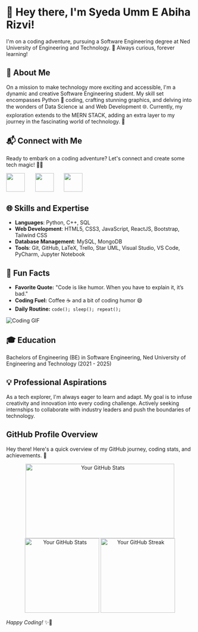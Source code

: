 <!---
- Greetings!
- This is Syeda Umm E Abiha Rizvi. I am currently pursuing Software Engineering from Ned University of Engineering and Technology. I am a dedicated individual who always keens to learn something new. As yet, I am practicing on Python, C++, DataScience and Web Development. My interest lies in the domains of Software Development and Artificial Intelligence, and currently I am exploring MERN STACK Web and Machine Learning. 


- How to reach me?
- <br>
[<img src="https://cdn3.iconfinder.com/data/icons/2018-social-media-black-and-white-logos/1000/2018_social_media_popular_app_logo_linkedin-512.png" width="40px" alt="LinkedIn Logo">](https://www.linkedin.com/in/ummeabiha)
[<img src="https://cdn4.iconfinder.com/data/icons/logos-and-brands/512/160_Hackerrank_logo_logos-512.png" width="45px" alt="HackerRank Logo">](https://www.hackerrank.com/umm_e_abiha)
[<img src="https://cdn4.iconfinder.com/data/icons/social-media-logos-6/512/112-gmail_email_mail-512.png" width="40px" alt="Email Logo">](mailto:abiharizvi10.04@gmail.com) --->

# 👋 Hey there, I'm Syeda Umm E Abiha Rizvi!
I'm on a coding adventure, pursuing a Software Engineering degree at Ned University of Engineering and Technology. 🚀 Always curious, forever learning!

## 🌟 About Me
On a mission to make technology more exciting and accessible, I'm a dynamic and creative Software Engineering student. My skill set encompasses Python 🐍 coding, crafting stunning graphics, and delving into the wonders of Data Science 📊 and Web Development 🌐. Currently, my exploration extends to the MERN STACK, adding an extra layer to my journey in the fascinating world of technology. 🤖

## 📬 Connect with Me
Ready to embark on a coding adventure? Let's connect and create some tech magic! 🚀✨

[<img src="https://cdn3.iconfinder.com/data/icons/2018-social-media-black-and-white-logos/1000/2018_social_media_popular_app_logo_linkedin-512.png" width="50px">](https://www.linkedin.com/in/ummeabiha) &nbsp;&nbsp;&nbsp;&nbsp;&nbsp;
[<img src="https://cdn4.iconfinder.com/data/icons/logos-and-brands/512/160_Hackerrank_logo_logos-512.png" width="50px">](https://www.hackerrank.com/umm_e_abiha) &nbsp;&nbsp;&nbsp;&nbsp;&nbsp;
[<img src="https://cdn4.iconfinder.com/data/icons/social-media-logos-6/512/112-gmail_email_mail-512.png" width="50px">](mailto:abiharizvi10.04@gmail.com)


## 🌐 Skills and Expertise
- **Languages**: Python, C++, SQL
- **Web Development**: HTML5, CSS3, JavaScript, ReactJS, Bootstrap, Tailwind CSS
- **Database Management**: MySQL, MongoDB
- **Tools**: Git, GitHub, LaTeX, Trello, Star UML, Visual Studio, VS Code, PyCharm, Jupyter Notebook

## 🚀 Fun Facts
- **Favorite Quote:** "Code is like humor. When you have to explain it, it’s bad."
- **Coding Fuel:** Coffee ☕ and a bit of coding humor 😄
- **Daily Routine:** `code(); sleep(); repeat();`

![Coding GIF](https://media.giphy.com/media/ZVik7pBtu9dNS/giphy.gif)

## 🎓 Education
Bachelors of Engineering (BE) in Software Engineering, Ned University of Engineering and Technology (2021 - 2025)

## 💡 Professional Aspirations
As a tech explorer, I'm always eager to learn and adapt. My goal is to infuse creativity and innovation into every coding challenge. Actively seeking internships to collaborate with industry leaders and push the boundaries of technology.


## GitHub Profile Overview

Hey there! Here's a quick overview of my GitHub journey, coding stats, and achievements. 🚀
<p align="center">
  <img src="https://github-readme-stats.vercel.app/api/top-langs/?username=ummeabiha&layout=compact&theme=radical&bg_color=000000&title_color=ff69b4&text_color=ffffff&hide_border=true" alt="Your GitHub Stats" height="200px" width="400px">
  <img src="https://github-readme-stats.vercel.app/api?username=ummeabiha&theme=radical&bg_color=000000&title_color=ff69b4&text_color=ffffff&hide_border=true" alt="Your GitHub Stats" height="200px">
  <img src="https://github-readme-streak-stats.herokuapp.com/?user==ummeabiha&theme=radical&background=000000&hide_border=true" alt="Your GitHub Streak" height="200px">
</p>



*Happy Coding!* ✨🚀


<!---
ummeabiha/ummeabiha is a ✨ special ✨ repository because its `README.md` (this file) appears on your GitHub profile.
You can click the Preview link to take a look at your changes.
--->

